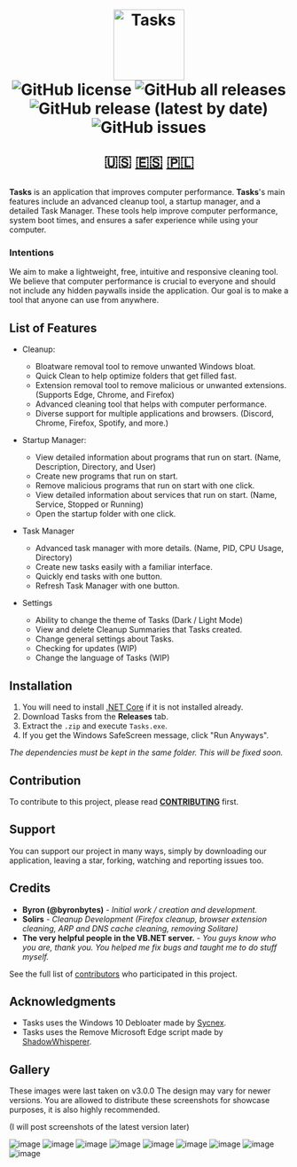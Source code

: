 <h1 align="center">
  <img src="https://user-images.githubusercontent.com/53088136/136106972-30a9cca8-7a32-479a-9368-74ffe2d60a43.png" alt="Tasks" height="128" /><br>
  <img alt="GitHub license" src="https://img.shields.io/github/license/litetools/tasks?style=flat-square"> <img alt="GitHub all releases" src="https://img.shields.io/github/downloads/LiteTools/Tasks/total?style=flat-square"> <img alt="GitHub release (latest by date)" src="https://img.shields.io/github/v/release/LiteTools/Tasks?style=flat-square"> <img alt="GitHub issues" src="https://img.shields.io/github/issues/LiteTools/Tasks?style=flat-square">
  
  🇺🇸 [🇪🇸](https://github.com/LiteTools/Tasks/blob/master/docs/Translated%20READMEs/README-ES.MD) [🇵🇱](https://github.com/LiteTools/Tasks/blob/master/docs/Translated%20READMEs/README-PL.md)
</h1>

**Tasks** is an application that improves computer performance. **Tasks**'s main features include an advanced cleanup tool, a startup manager, and a detailed Task Manager. These tools help improve computer performance, system boot times, and ensures a safer experience while using your computer.

### Intentions
We aim to make a lightweight, free, intuitive and responsive cleaning tool. We believe that computer performance is crucial to everyone and should not include any hidden paywalls inside the application. Our goal is to make a tool that anyone can use from anywhere.

## List of Features

- Cleanup:
  - Bloatware removal tool to remove unwanted Windows bloat.
  - Quick Clean to help optimize folders that get filled fast.
  - Extension removal tool to remove malicious or unwanted extensions. (Supports Edge, Chrome, and Firefox)
  - Advanced cleaning tool that helps with computer performance.
  - Diverse support for multiple applications and browsers. (Discord, Chrome, Firefox, Spotify, and more.)

- Startup Manager:
  - View detailed information about programs that run on start. (Name, Description, Directory, and User)
  - Create new programs that run on start.
  - Remove malicious programs that run on start with one click.
  - View detailed information about services that run on start. (Name, Service, Stopped or Running)
  - Open the startup folder with one click.

- Task Manager
  - Advanced task manager with more details. (Name, PID, CPU Usage, Directory)
  - Create new tasks easily with a familiar interface.
  - Quickly end tasks with one button.
  - Refresh Task Manager with one button.
  
- Settings
  - Ability to change the theme of Tasks (Dark / Light Mode)
  - View and delete Cleanup Summaries that Tasks created.
  - Change general settings about Tasks.
  - Checking for updates (WIP)
  - Change the language of Tasks (WIP)
 

## Installation
1. You will need to install [.NET Core](https://dotnet.microsoft.com/download) if it is not installed already.
2. Download Tasks from the **Releases** tab.
3. Extract the `.zip` and execute `Tasks.exe`.
4. If you get the Windows SafeScreen message, click "Run Anyways".

*The dependencies must be kept in the same folder. This will be fixed soon.*

## Contribution
To contribute to this project, please read [**CONTRIBUTING**](https://github.com/LiteTools/Tasks/blob/master/docs/CONTRIBUTING.md) first.

## Support
You can support our project in many ways, simply by downloading our application, leaving a star, forking, watching and reporting issues too.

## Credits
* **Byron (@byronbytes)** - *Initial work / creation and development.*
* **Solirs** - *Cleanup Development (Firefox cleanup, browser extension cleaning, ARP and DNS cache cleaning, removing Solitare)*
* **The very helpful people in the VB.NET server.** - *You guys know who you are, thank you. You helped me fix bugs and taught me to do stuff myself.*

See the full list of [contributors](https://github.com/LiteTools/Tasks/contributors) who participated in this project.

## Acknowledgments
* Tasks uses the Windows 10 Debloater made by [Sycnex](https://github.com/Sycnex/Windows10Debloater).
* Tasks uses the Remove Microsoft Edge script made by [ShadowWhisperer](https://github.com/ShadowWhisperer/Remove-Edge-Chromium).


## Gallery
These images were last taken on v3.0.0 The design may vary for newer versions.
You are allowed to distribute these screenshots for showcase purposes, it is also highly recommended.

(I will post screenshots of the latest version later)

![image](https://user-images.githubusercontent.com/53088136/141648801-7305acfa-99f5-484a-a15c-123460dc999c.png)
![image](https://user-images.githubusercontent.com/53088136/141648811-f355bed2-afb1-44da-b011-3e0368fdd123.png)
![image](https://user-images.githubusercontent.com/53088136/141648826-e543f849-75b1-458e-9f9b-c41cdc3c489d.png)
![image](https://user-images.githubusercontent.com/53088136/141648832-252bb905-1eef-4326-803e-d36da11c01bd.png)
![image](https://user-images.githubusercontent.com/53088136/141648848-0e01b893-42ae-46f6-b172-55d32f1b6dd9.png)
![image](https://user-images.githubusercontent.com/53088136/141648856-a7d20627-8cfd-4364-b383-6ac4a6173019.png)
![image](https://user-images.githubusercontent.com/53088136/141648886-ee4fc9bc-21fc-4f95-9f97-b7efe9fab83f.png)
![image](https://user-images.githubusercontent.com/53088136/141648894-77a937ed-b2ac-40b4-914a-7faa67c94125.png)
![image](https://user-images.githubusercontent.com/53088136/141648915-445dc1aa-5380-48c5-97a2-263ef3d880da.png)


